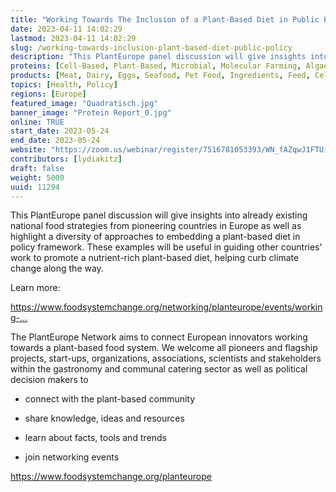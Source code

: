 ```yaml
---
title: "Working Towards The Inclusion of a Plant-Based Diet in Public Policy"
date: 2023-04-11 14:02:29
lastmod: 2023-04-11 14:02:29
slug: /working-towards-inclusion-plant-based-diet-public-policy
description: "This PlantEurope panel discussion will give insights into already existing national food strategies from pioneering countries in Europe as well as highlight a diversity of approaches to embedding a plant-based diet in policy framework. These examples will be useful in guiding other countries' work to promote a nutrient-rich plant-based diet, helping curb climate change along the way.Learn more:"
proteins: [Cell-Based, Plant-Based, Microbial, Molecular Farming, Algae, Fungi, Insect, Animal]
products: [Meat, Dairy, Eggs, Seafood, Pet Food, Ingredients, Feed, Cell Culture Media, Scaffolding & Structure, Materials]
topics: [Health, Policy]
regions: [Europe]
featured_image: "Quadratisch.jpg"
banner_image: "Protein Report_0.jpg"
online: TRUE
start_date: 2023-05-24
end_date: 2023-05-24
website: "https://zoom.us/webinar/register/7516781053393/WN_fAZqwJ1FTUikFrfTnWPjcg"
contributors: [lydiakitz]
draft: false
weight: 5000
uuid: 11294
---
```

<p>This PlantEurope panel discussion will give insights into already existing national food strategies from pioneering countries in Europe as well as highlight a diversity of approaches to embedding a plant-based diet in policy framework. These examples will be useful in guiding other countries' work to promote a nutrient-rich plant-based diet, helping curb climate change along the way.</p>
<p>Learn more:</p>
<p><a href="https://www.foodsystemchange.org/networking/planteurope/events/working-towards-the-inclusion-of-a-plant-based-diet-in-public-policy">https://www.foodsystemchange.org/networking/planteurope/events/working-…</a></p>
<p>The PlantEurope Network aims to connect European innovators working towards a plant-based food system. We welcome all pioneers and flagship projects, start-ups, organizations, associations, scientists and stakeholders within the gastronomy and communal catering sector as well as political decision makers to</p>
<ul>
<li>connect with the plant-based community</li>
</ul>
<ul>
<li>share knowledge, ideas and resources</li>
</ul>
<ul>
<li>learn about facts, tools and trends</li>
</ul>
<ul>
<li>join networking events</li>
</ul>
<p><a href="https://www.foodsystemchange.org/planteurope">https://www.foodsystemchange.org/planteurope</a></p>
